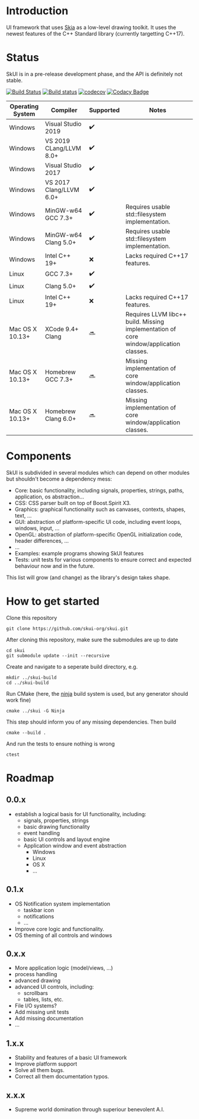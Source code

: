 # Introduction

UI framework that uses [Skia](https://skia.org/) as a low-level drawing toolkit.
It uses the newest features of the C++ Standard library (currently targetting C++17).

# Status

SkUI is in a pre-release development phase, and the API is definitely not stable.

[![Build Status](https://travis-ci.org/skui-org/skui.svg?branch=master)](https://travis-ci.org/skui-org/skui)
[![Build status](https://ci.appveyor.com/api/projects/status/s9t7o9k8u0p15e0x?svg=true)](https://ci.appveyor.com/project/RubenVanBoxem/skui)
[![codecov](https://codecov.io/gh/skui-org/skui/branch/master/graph/badge.svg)](https://codecov.io/gh/skui-org/skui)
[![Codacy Badge](https://api.codacy.com/project/badge/Grade/e461d12770cf4234b7d5a1ffcd880c2c)](https://www.codacy.com/manual/rubenvb/skui?utm_source=github.com&amp;utm_medium=referral&amp;utm_content=skui-org/skui&amp;utm_campaign=Badge_Grade)

| Operating System | Compiler                | Supported          | Notes |
|------------------| ------------------------|--------------------| ----- |
| Windows          | Visual Studio 2019      | :heavy_check_mark: |       |
| Windows          | VS 2019 CLang/LLVM 8.0+ | :heavy_check_mark: |       |
| Windows          | Visual Studio 2017      | :heavy_check_mark: |       |
| Windows          | VS 2017 Clang/LLVM 6.0+ | :heavy_check_mark: |       |
| Windows          | MinGW-w64 GCC 7.3+      | :heavy_check_mark: | Requires usable std::filesystem implementation. |
| Windows          | MinGW-w64 Clang 5.0+    | :heavy_check_mark: | Requires usable std::filesystem implementation. |
| Windows          | Intel C++ 19+           |        :x:         | Lacks required C++17 features. |
| Linux            | GCC 7.3+                | :heavy_check_mark: |       |
| Linux            | Clang 5.0+              | :heavy_check_mark: |       |
| Linux            | Intel C++ 19+           |        :x:         | Lacks required C++17 features. |
| Mac OS X 10.13+  | XCode 9.4+ Clang        |      :soon:        | Requires LLVM libc++ build. Missing implementation of core window/application classes. |
| Mac OS X 10.13+  | Homebrew GCC 7.3+       |      :soon:        | Missing implementation of core window/application classes. |
| Mac OS X 10.13+  | Homebrew Clang 6.0+     |      :soon:        | Missing implementation of core window/application classes. |

# Components

SkUI is subdivided in several modules which can depend on other modules but shouldn't become a dependency mess:

 * Core: basic functionality, including signals, properties, strings, paths, application, os abstraction...
 * CSS: CSS parser built on top of Boost.Spirit X3.
 * Graphics: graphical functionality such as canvases, contexts, shapes, text, ...
 * GUI: abstraction of platform-specific UI code, including event loops, windows, input, ...
 * OpenGL: abstraction of platform-specific OpenGL initialization code, header differences, ...
 * ...
 * Examples: example programs showing SkUI features
 * Tests: unit tests for various components to ensure correct and expected behaviour now and in the future.

This list will grow (and change) as the library's design takes shape.

# How to get started

Clone this repository

    git clone https://github.com/skui-org/skui.git

After cloning this repository, make sure the submodules are up to date

    cd skui
    git submodule update --init --recursive

Create and navigate to a seperate build directory, e.g.

    mkdir ../skui-build
    cd ../skui-build

Run CMake (here, the [ninja](https://ninja-build.org/) build system is used, but any generator should work fine)

    cmake ../skui -G Ninja

This step should inform you of any missing dependencies.
Then build

    cmake --build .

And run the tests to ensure nothing is wrong

    ctest

# Roadmap

## 0.0.x

 * establish a logical basis for UI functionality, including:
   * signals, properties, strings
   * basic drawing functionality
   * event handling
   * basic UI controls and layout engine
   * Application window and event abstraction
     * Windows
     * Linux
     * OS X
     * ...

## 0.1.x

 * OS Notification system implementation
   * taskbar icon
   * notifications
   * ...
 * Improve core logic and functionality.
 * OS theming of all controls and windows

## 0.x.x

 * More application logic (model/views, ...)
 * process handling
 * advanced drawing
 * advanced UI controls, including:
   * scrollbars
   * tables, lists, etc.
 * File I/O systems?
 * Add missing unit tests
 * Add missing documentation
 * ...

## 1.x.x

 * Stability and features of a basic UI framework
 * Improve platform support
 * Solve all them bugs.
 * Correct all them documentation typos.

## x.x.x

 * Supreme world domination through superiour benevolent A.I.
